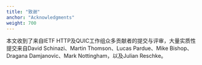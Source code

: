 ```yaml
---
title: "致谢"
anchor: "Acknowledgments"
weight: 700
---
```


本文收到了来自IETF HTTP及QUIC工作组众多贡献者的提交与评审，大量实质性提交来自David Schinazi、Martin Thomson、Lucas Pardue、Mike Bishop、Dragana Damjanovic、Mark Nottingham，以及Julian Reschke。
